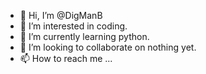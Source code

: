 - 👋 Hi, I’m @DigManB
- 👀 I’m interested in coding.
- 🌱 I’m currently learning python.
- 💞️ I’m looking to collaborate on nothing yet.
- 📫 How to reach me ...

<!---
DigManB/DigManB is a ✨ special ✨ repository because its `README.md` (this file) appears on your GitHub profile.
You can click the Preview link to take a look at your changes.
--->
